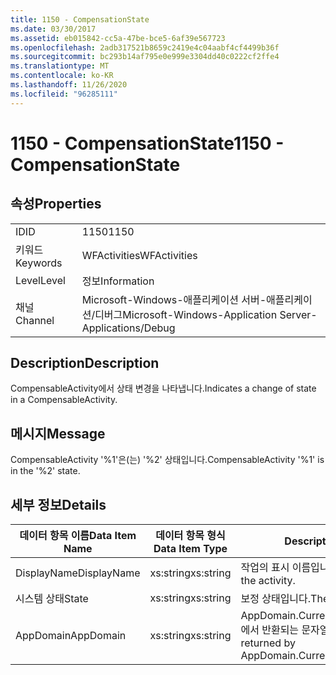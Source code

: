 ```yaml
---
title: 1150 - CompensationState
ms.date: 03/30/2017
ms.assetid: eb015842-cc5a-47be-bce5-6af39e567723
ms.openlocfilehash: 2adb317521b8659c2419e4c04aabf4cf4499b36f
ms.sourcegitcommit: bc293b14af795e0e999e3304dd40c0222cf2ffe4
ms.translationtype: MT
ms.contentlocale: ko-KR
ms.lasthandoff: 11/26/2020
ms.locfileid: "96285111"
---
```

# <a name="1150---compensationstate"></a><span data-ttu-id="ad317-102">1150 - CompensationState</span><span class="sxs-lookup"><span data-stu-id="ad317-102">1150 - CompensationState</span></span>

## <a name="properties"></a><span data-ttu-id="ad317-103">속성</span><span class="sxs-lookup"><span data-stu-id="ad317-103">Properties</span></span>  
  
|||  
|-|-|  
|<span data-ttu-id="ad317-104">ID</span><span class="sxs-lookup"><span data-stu-id="ad317-104">ID</span></span>|<span data-ttu-id="ad317-105">1150</span><span class="sxs-lookup"><span data-stu-id="ad317-105">1150</span></span>|  
|<span data-ttu-id="ad317-106">키워드</span><span class="sxs-lookup"><span data-stu-id="ad317-106">Keywords</span></span>|<span data-ttu-id="ad317-107">WFActivities</span><span class="sxs-lookup"><span data-stu-id="ad317-107">WFActivities</span></span>|  
|<span data-ttu-id="ad317-108">Level</span><span class="sxs-lookup"><span data-stu-id="ad317-108">Level</span></span>|<span data-ttu-id="ad317-109">정보</span><span class="sxs-lookup"><span data-stu-id="ad317-109">Information</span></span>|  
|<span data-ttu-id="ad317-110">채널</span><span class="sxs-lookup"><span data-stu-id="ad317-110">Channel</span></span>|<span data-ttu-id="ad317-111">Microsoft-Windows-애플리케이션 서버-애플리케이션/디버그</span><span class="sxs-lookup"><span data-stu-id="ad317-111">Microsoft-Windows-Application Server-Applications/Debug</span></span>|  
  
## <a name="description"></a><span data-ttu-id="ad317-112">Description</span><span class="sxs-lookup"><span data-stu-id="ad317-112">Description</span></span>  

 <span data-ttu-id="ad317-113">CompensableActivity에서 상태 변경을 나타냅니다.</span><span class="sxs-lookup"><span data-stu-id="ad317-113">Indicates a change of state in a CompensableActivity.</span></span>  
  
## <a name="message"></a><span data-ttu-id="ad317-114">메시지</span><span class="sxs-lookup"><span data-stu-id="ad317-114">Message</span></span>  

 <span data-ttu-id="ad317-115">CompensableActivity '%1'은(는) '%2' 상태입니다.</span><span class="sxs-lookup"><span data-stu-id="ad317-115">CompensableActivity '%1' is in the '%2' state.</span></span>  
  
## <a name="details"></a><span data-ttu-id="ad317-116">세부 정보</span><span class="sxs-lookup"><span data-stu-id="ad317-116">Details</span></span>  
  
|<span data-ttu-id="ad317-117">데이터 항목 이름</span><span class="sxs-lookup"><span data-stu-id="ad317-117">Data Item Name</span></span>|<span data-ttu-id="ad317-118">데이터 항목 형식</span><span class="sxs-lookup"><span data-stu-id="ad317-118">Data Item Type</span></span>|<span data-ttu-id="ad317-119">Description</span><span class="sxs-lookup"><span data-stu-id="ad317-119">Description</span></span>|  
|--------------------|--------------------|-----------------|  
|<span data-ttu-id="ad317-120">DisplayName</span><span class="sxs-lookup"><span data-stu-id="ad317-120">DisplayName</span></span>|<span data-ttu-id="ad317-121">xs:string</span><span class="sxs-lookup"><span data-stu-id="ad317-121">xs:string</span></span>|<span data-ttu-id="ad317-122">작업의 표시 이름입니다.</span><span class="sxs-lookup"><span data-stu-id="ad317-122">The display name of the activity.</span></span>|  
|<span data-ttu-id="ad317-123">시스템 상태</span><span class="sxs-lookup"><span data-stu-id="ad317-123">State</span></span>|<span data-ttu-id="ad317-124">xs:string</span><span class="sxs-lookup"><span data-stu-id="ad317-124">xs:string</span></span>|<span data-ttu-id="ad317-125">보정 상태입니다.</span><span class="sxs-lookup"><span data-stu-id="ad317-125">The compensation state.</span></span>|  
|<span data-ttu-id="ad317-126">AppDomain</span><span class="sxs-lookup"><span data-stu-id="ad317-126">AppDomain</span></span>|<span data-ttu-id="ad317-127">xs:string</span><span class="sxs-lookup"><span data-stu-id="ad317-127">xs:string</span></span>|<span data-ttu-id="ad317-128">AppDomain.CurrentDomain.FriendlyName에서 반환되는 문자열입니다.</span><span class="sxs-lookup"><span data-stu-id="ad317-128">The string returned by AppDomain.CurrentDomain.FriendlyName.</span></span>|
